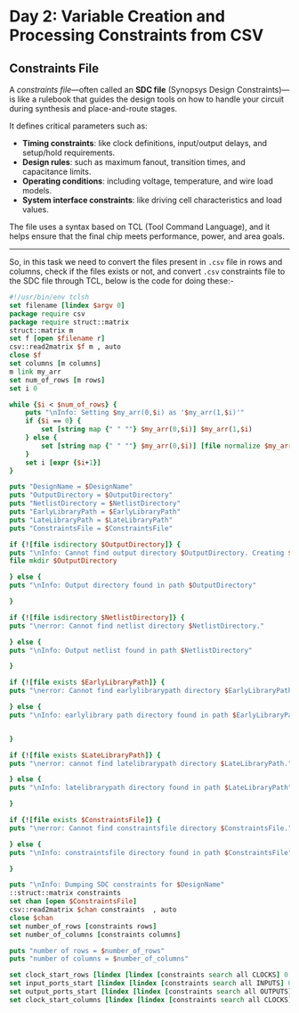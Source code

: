 # Day 2: Variable Creation and Processing Constraints from CSV
## Constraints File 
A *constraints file*—often called an **SDC file** (Synopsys Design Constraints)—is like a rulebook that guides the design tools on how to handle your circuit during synthesis and place-and-route stages.

It defines critical parameters such as:

- **Timing constraints**: like clock definitions, input/output delays, and setup/hold requirements.
- **Design rules**: such as maximum fanout, transition times, and capacitance limits.
- **Operating conditions**: including voltage, temperature, and wire load models.
- **System interface constraints**: like driving cell characteristics and load values.

The file uses a syntax based on TCL (Tool Command Language), and it helps ensure that the final chip meets performance, power, and area goals.

---

So, in this task we need to convert the files present in `.csv` file in rows and columns, check if the files exists or not, and convert `.csv` constraints file to the SDC file through TCL, below is the code for doing these:-

```tcl
#!/usr/bin/env tclsh
set filename [lindex $argv 0]
package require csv
package require struct::matrix
struct::matrix m
set f [open $filename r]
csv::read2matrix $f m , auto
close $f
set columns [m columns]
m link my_arr
set num_of_rows [m rows]
set i 0

while {$i < $num_of_rows} {
    puts "\nInfo: Setting $my_arr(0,$i) as '$my_arr(1,$i)'"
    if {$i == 0} {
        set [string map {" " ""} $my_arr(0,$i)] $my_arr(1,$i)
    } else {
        set [string map {" " ""} $my_arr(0,$i)] [file normalize $my_arr(1,$i)]
    }
    set i [expr {$i+1}]
}

puts "DesignName = $DesignName"
puts "OutputDirectory = $OutputDirectory"
puts "NetlistDirectory = $NetlistDirectory"
puts "EarlyLibraryPath = $EarlyLibraryPath"
puts "LateLibraryPath = $LateLibraryPath"
puts "ConstraintsFile = $ConstraintsFile"

if {![file isdirectory $OutputDirectory]} {
puts "\nInfo: Cannot find output directory $OutputDirectory. Creating $OutputDirectory"
file mkdir $OutputDirectory

} else {
puts "\nInfo: Output directory found in path $OutputDirectory"

}

if {![file isdirectory $NetlistDirectory]} {
puts "\nerror: Cannot find netlist directory $NetlistDirectory."

} else {
puts "\nInfo: Output netlist found in path $NetlistDirectory"

}

if {![file exists $EarlyLibraryPath]} {
puts "\nerror: Cannot find earlylibrarypath directory $EarlyLibraryPath."

} else {
puts "\nInfo: earlylibrary path directory found in path $EarlyLibraryPath"


}

if {![file exists $LateLibraryPath]} {
puts "\nerror: cannot find latelibrarypath directory $LateLibraryPath."

} else {
puts "\nInfo: latelibrarypath directory found in path $LateLibraryPath"

}

if {![file exists $ConstraintsFile]} {
puts "\nerror: Cannot find constraintsfile directory $ConstraintsFile."

} else {
puts "\nInfo: constraintsfile directory found in path $ConstraintsFile"

}

puts "\nInfo: Dumping SDC constraints for $DesignName"
::struct::matrix constraints
set chan [open $ConstraintsFile]
csv::read2matrix $chan constraints  , auto
close $chan
set number_of_rows [constraints rows]
set number_of_columns [constraints columns]

puts "number of rows = $number_of_rows"
puts "number of columns = $number_of_columns"

set clock_start_rows [lindex [lindex [constraints search all CLOCKS] 0 ] 1]
set input_ports_start [lindex [lindex [constraints search all INPUTS] 0] 1]
set output_ports_start [lindex [lindex [constraints search all OUTPUTS] 0] 1]
set clock_start_columns [lindex [lindex [constraints search all CLOCKS] 0] 0]
```
